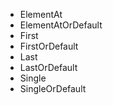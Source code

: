 - ElementAt
- ElementAtOrDefault
- First
- FirstOrDefault
- Last
- LastOrDefault
- Single
- SingleOrDefault
